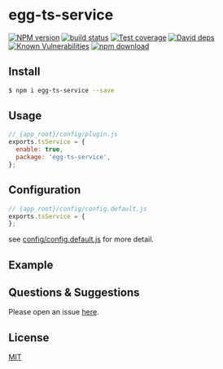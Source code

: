 # egg-ts-service

[![NPM version][npm-image]][npm-url]
[![build status][travis-image]][travis-url]
[![Test coverage][codecov-image]][codecov-url]
[![David deps][david-image]][david-url]
[![Known Vulnerabilities][snyk-image]][snyk-url]
[![npm download][download-image]][download-url]

[npm-image]: https://img.shields.io/npm/v/egg-ts-service.svg?style=flat-square
[npm-url]: https://npmjs.org/package/egg-ts-service
[travis-image]: https://img.shields.io/travis/eggjs/egg-ts-service.svg?style=flat-square
[travis-url]: https://travis-ci.org/eggjs/egg-ts-service
[codecov-image]: https://img.shields.io/codecov/c/github/eggjs/egg-ts-service.svg?style=flat-square
[codecov-url]: https://codecov.io/github/eggjs/egg-ts-service?branch=master
[david-image]: https://img.shields.io/david/eggjs/egg-ts-service.svg?style=flat-square
[david-url]: https://david-dm.org/eggjs/egg-ts-service
[snyk-image]: https://snyk.io/test/npm/egg-ts-service/badge.svg?style=flat-square
[snyk-url]: https://snyk.io/test/npm/egg-ts-service
[download-image]: https://img.shields.io/npm/dm/egg-ts-service.svg?style=flat-square
[download-url]: https://npmjs.org/package/egg-ts-service

<!--
Description here.
-->

## Install

```bash
$ npm i egg-ts-service --save
```

## Usage

```js
// {app_root}/config/plugin.js
exports.tsService = {
  enable: true,
  package: 'egg-ts-service',
};
```

## Configuration

```js
// {app_root}/config/config.default.js
exports.tsService = {
};
```

see [config/config.default.js](config/config.default.js) for more detail.

## Example

<!-- example here -->

## Questions & Suggestions

Please open an issue [here](https://github.com/eggjs/egg/issues).

## License

[MIT](LICENSE)
